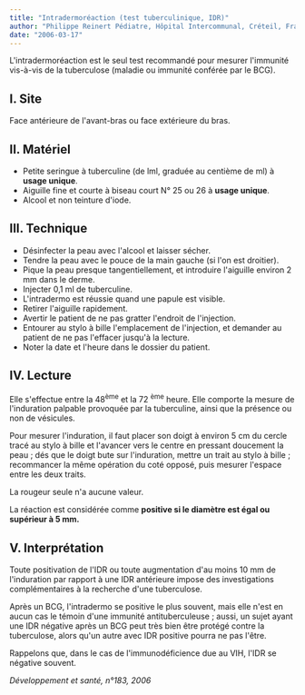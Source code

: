 ```yaml
---
title: "Intradermoréaction (test tuberculinique, IDR)"
author: "Philippe Reinert Pédiatre, Hôpital Intercommunal, Créteil, France"
date: "2006-03-17"
---
```


<div class="teaser"><p>L'intradermoréaction est le seul test recom­mandé pour mesurer l'immunité vis-à-vis de la tuberculose (maladie ou immunité conférée par le BCG).</p></div>

## I. Site

Face antérieure de l'avant-bras ou face exté­rieure du bras.

## II. Matériel

- Petite seringue à tuberculine (de lml, gra­duée au centième de ml) à **usage unique**.
- Aiguille fine et courte à biseau court N° 25 ou 26 à **usage unique**.
- Alcool et non teinture d'iode.

## III. Technique

- Désinfecter la peau avec l'alcool et laisser sécher.
- Tendre la peau avec le pouce de la main gauche (si l'on est droitier).
- Pique la peau presque tangentiellement, et introduire l'aiguille environ 2 mm dans le derme.
- Injecter 0,1 ml de tuberculine.
- L'intradermo est réussie quand une papule est visible.
- Retirer l'aiguille rapidement.
- Avertir le patient de ne pas gratter l'endroit de l'injection.
- Entourer au stylo à bille l'emplacement de l'injection, et demander au patient de ne pas l'effacer jusqu'à la lecture.
- Noter la date et l'heure dans le dossier du patient.

## IV. Lecture

Elle s'effectue entre la 48<sup>ème</sup> et la 72 <sup>ème</sup> heure. Elle comporte la mesure de l'induration pal­pable provoquée par la tuberculine, ainsi que la présence ou non de vésicules.

Pour mesurer l'induration, il faut placer son doigt à environ 5 cm du cercle tracé au stylo à bille et l'avancer vers le centre en pressant doucement la peau ; dés que le doigt bute sur l'induration, mettre un trait au stylo à bille ; recommancer la même opération du coté opposé, puis mesurer l'espace entre les deux traits.

La rougeur seule n'a aucune valeur.

La réaction est considérée comme **positive si le diamètre est égal ou supérieur à 5 mm.**

## V. Interprétation

Toute positivation de l'IDR ou toute augmen­tation d'au moins 10 mm de l'induration par rapport à une IDR antérieure impose des investigations complémentaires à la recherche d'une tuberculose.

Après un BCG, l'intradermo se positive le plus souvent, mais elle n'est en aucun cas le témoin d'une immunité antituberculeuse ; aussi, un sujet ayant une IDR négative après un BCG peut très bien être protégé contre la tubercu­lose, alors qu'un autre avec IDR positive pour­ra ne pas l'être.

Rappelons que, dans le cas de l'immunodéfi­cience due au VIH, l'IDR se négative souvent.

*Développement et santé, n°183, 2006*
